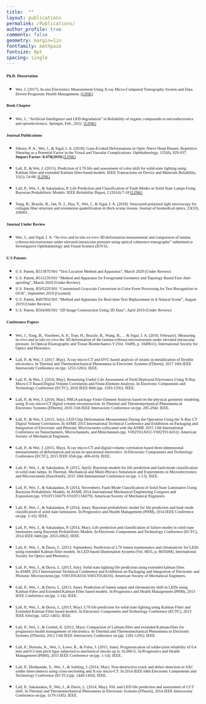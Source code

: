 ```yaml
---
title:  ""
layout: publications
permalink: /Publications/
author_profile: true
comments: false
geometry: margin=1in
fontfamily: mathpazo
fontsize: 8pt
spacing: single
---
```


#### <span style="font-family:Times New Roman; font-size:0.75em;"> Ph.D. Dissertation </span> 
- <span style="font-family:Times New Roman; font-size:0.75em;">Wei, J. (2017). In-situ Electronics Measurement Using X-ray Micro-Computed Tomography System and Data Driven Prognostic Health Management. [[LINK]](https://etd.auburn.edu/handle/10415/5739)</span>

#### <span style="font-family:Times New Roman; font-size:0.75em;"> Book Chapter </span> 
- <span style="font-family:Times New Roman; font-size:0.75em;">Wei, J., “Artificial Intelligence and LED degradation” in Reliability of organic compounds in microelectronics and optoelectronics. Springer, Feb., 2022. [[LINK]](https://link.springer.com/chapter/10.1007/978-3-030-81576-9_10) </span>

#### <span style="font-family:Times New Roman; font-size:0.75em;"> Journal Publications </span> 
- <span style="font-family:Times New Roman; font-size:0.75em;">Sibony, P. A., Wei, J., & Sigal, I. A. (2018). Gaze-Evoked Deformations in Optic Nerve Head Drusen: Repetitive Shearing as a Potential Factor in the Visual and Vascular Complications. Ophthalmology, 125(6), 929-937. **Impact Factor: 8.470(2019)**  [[LINK]](https://www.ncbi.nlm.nih.gov/pmc/articles/PMC7869860/)</span>

- <span style="font-family:Times New Roman; font-size:0.75em;">Lall, P., & Wei, J. (2015). Prediction of L70 life and assessment of color shift for solid-state lighting using Kalman filter and extended Kalman filter-based models. IEEE Transactions on Device and Materials Reliability, 15(1), 54-68. [[LINK]](https://ieeexplore.ieee.org/document/6967847)</span>

- <span style="font-family:Times New Roman; font-size:0.75em;">Lall, P., Wei, J., & Sakalaukus, P. Life Prediction and Classification of Fault-Modes in Solid State Lamps Using Bayesian Probabilistic Models. IEEE Reliability Digest, 2 (2014):7-18 [[LINK]](https://rs.ieee.org/images/files/newsletters/2015/_13_Life_Prediction_and_Classification_of_Fault-Modes_in_Solid_State_Lamps_Using_Bayesian_Probabilistic_Models_-_0319.pdf)</span>

- <span style="font-family:Times New Roman; font-size:0.75em;">Yang, B., Brazile, B., Jan, N. J., Hua, Y., Wei, J., & Sigal, I. A. (2018). Structured polarized light microscopy for collagen fiber structure and orientation quantification in thick ocular tissues. Journal of biomedical optics, 23(10), 106001. </span>

#### <span style="font-family:Times New Roman; font-size:0.75em;"> Journal Under Review </span> 
- <span style="font-family:Times New Roman; font-size:0.75em;">Wei, J., and Sigal, I. A. “In-vivo and in-situ ex-vivo 3D deformation measurement and comparison of lamina cribrosa microstructure under elevated intraocular pressure using optical coherence tomography” submitted to Investigative Ophthalmology and Visual Science (IOVS). </span>

#### <span style="font-family:Times New Roman; font-size:0.75em;"> U.S Patents </span> 
- <span style="font-family:Times New Roman; font-size:0.75em;">U.S. Patent, B51387US01 “Text Location Method and Apparatus”, March 2020 (Under Review)</span>
- <span style="font-family:Times New Roman; font-size:0.75em;">U.S. Patent, B51123US01 “Method and Apparatus for Foreground Geometry and Topology Based Face Anti-spoofing”, March 2020 (Under Review)</span>
- <span style="font-family:Times New Roman; font-size:0.75em;">U.S. Patent, B50522US01 “Customized Grayscale Conversion in Color Form Processing for Text Recognition in OCR”, September 2019 (Granted)</span>
- <span style="font-family:Times New Roman; font-size:0.75em;">U.S.  Patent, B49785US01 “Method and Apparatus for Real-time Text Replacement in A Natural Scene”, August 2019 (Under Review)</span>
- <span style="font-family:Times New Roman; font-size:0.75em;">U.S. Patent, B50436US01 “2D Image Construction Using 3D Data”, April 2019 (Under Review)</span>

#### <span style="font-family:Times New Roman; font-size:0.75em;"> Conference Papers </span> 
- <span style="font-family:Times New Roman; font-size:0.75em;">Wei, J., Yang, B., Voorhees, A. P., Tran, H., Brazile, B., Wang, B., ... & Sigal, I. A. (2018, February). Measuring in-vivo and in-situ ex-vivo the 3D deformation of the lamina cribrosa microstructure under elevated intraocular pressure. In Optical Elastography and Tissue Biomechanics V (Vol. 10496, p. 1049611). International Society for Optics and Photonics. </span>

- <span style="font-family:Times New Roman; font-size:0.75em;">Lall, P., & Wei, J. (2017, May). X-ray micro-CT and DVC based analysis of strains in metallization of flexible electronics. In Thermal and Thermomechanical Phenomena in Electronic Systems (ITherm), 2017 16th IEEE Intersociety Conference on (pp. 1253-1261). IEEE. </span>

- <span style="font-family:Times New Roman; font-size:0.75em;">Lall, P., & Wei, J. (2016, May). Remaining Useful Life Assessment of Field Deployed Electronics Using X-Ray Micro-CT Based Digital Volume Correlation and Finite-Element Analysis. In Electronic Components and Technology Conference (ECTC), 2016 IEEE 66th (pp. 1583-1592). IEEE. </span>

- <span style="font-family:Times New Roman; font-size:0.75em;">Lall, P., & Wei, J. (2016, May). PBGA package Finite Element Analysis based on the physical geometry modeling using X-ray micro-CT digital volume reconstruction. In Thermal and Thermomechanical Phenomena in Electronic Systems (ITherm), 2016 15th IEEE Intersociety Conference on (pp. 285-294). IEEE. </span>

- <span style="font-family:Times New Roman; font-size:0.75em;">Lall, P., & Wei, J. (2015, July). LED Chip Deformation Measurement During the Operation Using the X-Ray CT Digital Volume Correlation. In ASME 2015 International Technical Conference and Exhibition on Packaging and Integration of Electronic and Photonic Microsystems collocated with the ASME 2015 13th International Conference on Nanochannels, Microchannels, and Minichannels (pp. V002T01A011-V002T01A011). American Society of Mechanical Engineers. </span>

- <span style="font-family:Times New Roman; font-size:0.75em;">Lall, P., & Wei, J. (2015, May). X-ray micro-CT and digital-volume correlation based three-dimensional measurements of deformation and strain in operational electronics. In Electronic Components and Technology Conference (ECTC), 2015 IEEE 65th (pp. 406-416). IEEE. </span>

- <span style="font-family:Times New Roman; font-size:0.75em;">Lall, P., Wei, J., & Sakalaukus, P. (2015, April). Bayesian models for life prediction and fault-mode classification in solid state lamps. In Thermal, Mechanical and Multi-Physics Simulation and Experiments in Microelectronics and Microsystems (EuroSimE), 2015 16th International Conference on (pp. 1-13). IEEE. </span>

- <span style="font-family:Times New Roman; font-size:0.75em;">Lall, P., Wei, J., & Sakalaukus, P. (2014, November). Fault-Mode Classification of Solid State Luminaires Using Bayesian Probabilistic Models. In ASME 2014 International Mechanical Engineering Congress and Exposition (pp. V010T13A079-V010T13A079). American Society of Mechanical Engineers. </span>

- <span style="font-family:Times New Roman; font-size:0.75em;">Lall, P., Wei, J., & Sakalaukus, P. (2014, June). Bayesian probabilistic model for life prediction and fault mode classification of solid state luminaires. In Prognostics and Health Management (PHM), 2014 IEEE Conference on (pp. 1-10). IEEE. </span>

- <span style="font-family:Times New Roman; font-size:0.75em;">Lall, P., Wei, J., & Sakalaukus, P. (2014, May). Life prediction and classification of failure modes in solid state luminaires using Bayesian Probabilistic Models. In Electronic Components and Technology Conference (ECTC), 2014 IEEE 64th (pp. 2053-2062). IEEE. </span>

- <span style="font-family:Times New Roman; font-size:0.75em;">Lall, P., Wei, J., & Davis, L. (2013, September). Prediction of L70 lumen maintenance and chromaticity for LEDs using extended Kalman filter models. In LED-based Illumination Systems (Vol. 8835, p. 88350M). International Society for Optics and Photonics. </span>

- <span style="font-family:Times New Roman; font-size:0.75em;">Lall, P., Wei, J., & Davis, L. (2013, July). Solid state lighting life prediction using extended kalman filter. In ASME 2013 International Technical Conference and Exhibition on Packaging and Integration of Electronic and Photonic Microsystems (pp. V001T05A016-V001T05A016). American Society of Mechanical Engineers. </span>

- <span style="font-family:Times New Roman; font-size:0.75em;">Lall, P., Wei, J., & Davis, L. (2013, June). Prediction of lumen output and chromaticity shift in LEDs using Kalman Filter and Extended Kalman Filter based models. In Prognostics and Health Management (PHM), 2013 IEEE Conference on (pp. 1-14). IEEE. </span>
 
- <span style="font-family:Times New Roman; font-size:0.75em;">Lall, P., Wei, J., & Davis, L. (2013, May). L70 life prediction for solid state lighting using Kalman Filter and Extended Kalman Filter based models. In Electronic Components and Technology Conference (ECTC), 2013 IEEE 63rd (pp. 1452-1465). IEEE. </span>

- <span style="font-family:Times New Roman; font-size:0.75em;">Lall, P., Wei, J., & Goebel, K. (2012, May). Comparison of Lalman-filter and extended Kalman-filter for prognostics health management of electronics. In Thermal and Thermomechanical Phenomena in Electronic Systems (ITherm), 2012 13th IEEE Intersociety Conference on (pp. 1281-1291). IEEE. </span>

- <span style="font-family:Times New Roman; font-size:0.75em;">Lall, P., Dornala, K., Wei, J., Lowe, R., & Foley, J. (2015, June). Prognostication of solder-joint reliability of 0.4 mm and 0.5 mm pitch bgas subjected to mechanical shocks up to 10,000 G. In Prognostics and Health Management (PHM), 2015 IEEE Conference on (pp. 1-14). IEEE. </span>
 
- <span style="font-family:Times New Roman; font-size:0.75em;">Lall, P., Deshpande, S., Wei, J., & Suhling, J. (2014, May). Non-destructive crack and defect detection in SAC solder interconnects using cross-sectioning and X-ray micro-CT. In 2014 IEEE 64th Electronic Components and Technology Conference (ECTC) (pp. 1449-1456). IEEE. </span>

- <span style="font-family:Times New Roman; font-size:0.75em;">Lall, P., Sakalaukus, P., Wei, J., & Davis, L. (2014, May). SSL and LED life prediction and assessment of CCT shift. In Thermal and Thermomechanical Phenomena in Electronic Systems (ITherm), 2014 IEEE Intersociety Conference on (pp. 1179-1185). IEEE. </span>
